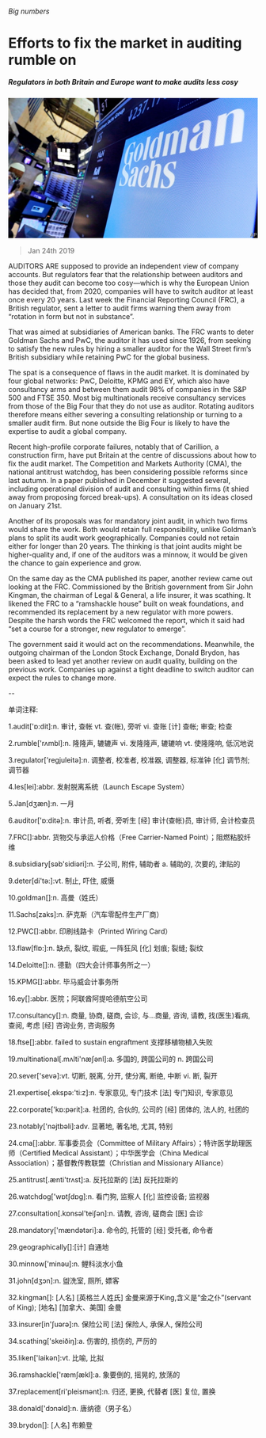 ###### Big numbers

# Efforts to fix the market in auditing rumble on 

##### Regulators in both Britain and Europe want to make audits less cosy 

![image](images/20190126_fnp505.jpg) 

> Jan 24th 2019 

 

AUDITORS ARE supposed to provide an independent view of company accounts. But regulators fear that the relationship between auditors and those they audit can become too cosy—which is why the European Union has decided that, from 2020, companies will have to switch auditor at least once every 20 years. Last week the Financial Reporting Council (FRC), a British regulator, sent a letter to audit firms warning them away from “rotation in form but not in substance”. 

That was aimed at subsidiaries of American banks. The FRC wants to deter Goldman Sachs and PwC, the auditor it has used since 1926, from seeking to satisfy the new rules by hiring a smaller auditor for the Wall Street firm’s British subsidiary while retaining PwC for the global business. 

The spat is a consequence of flaws in the audit market. It is dominated by four global networks: PwC, Deloitte, KPMG and EY, which also have consultancy arms and between them audit 98% of companies in the S&P 500 and FTSE 350. Most big multinationals receive consultancy services from those of the Big Four that they do not use as auditor. Rotating auditors therefore means either severing a consulting relationship or turning to a smaller audit firm. But none outside the Big Four is likely to have the expertise to audit a global company. 

Recent high-profile corporate failures, notably that of Carillion, a construction firm, have put Britain at the centre of discussions about how to fix the audit market. The Competition and Markets Authority (CMA), the national antitrust watchdog, has been considering possible reforms since last autumn. In a paper published in December it suggested several, including operational division of audit and consulting within firms (it shied away from proposing forced break-ups). A consultation on its ideas closed on January 21st. 

Another of its proposals was for mandatory joint audit, in which two firms would share the work. Both would retain full responsibility, unlike Goldman’s plans to split its audit work geographically. Companies could not retain either for longer than 20 years. The thinking is that joint audits might be higher-quality and, if one of the auditors was a minnow, it would be given the chance to gain experience and grow. 

On the same day as the CMA published its paper, another review came out looking at the FRC. Commissioned by the British government from Sir John Kingman, the chairman of Legal & General, a life insurer, it was scathing. It likened the FRC to a “ramshackle house” built on weak foundations, and recommended its replacement by a new regulator with more powers. Despite the harsh words the FRC welcomed the report, which it said had “set a course for a stronger, new regulator to emerge”. 

The government said it would act on the recommendations. Meanwhile, the outgoing chairman of the London Stock Exchange, Donald Brydon, has been asked to lead yet another review on audit quality, building on the previous work. Companies up against a tight deadline to switch auditor can expect the rules to change more. 

-- 

 单词注释:

1.audit['ɒ:dit]:n. 审计, 查帐 vt. 查(帐), 旁听 vi. 查账 [计] 查帐; 审查; 检查 

2.rumble['rʌmbl]:n. 隆隆声, 辘辘声 vi. 发隆隆声, 辘辘响 vt. 使隆隆响, 低沉地说 

3.regulator['regjuleitә]:n. 调整者, 校准者, 校准器, 调整器, 标准钟 [化] 调节剂; 调节器 

4.les[lei]:abbr. 发射脱离系统（Launch Escape System） 

5.Jan[dʒæn]:n. 一月 

6.auditor['ɒ:ditә]:n. 审计员, 听者, 旁听生 [经] 审计(查帐)员, 审计师, 会计检查员 

7.FRC[]:abbr. 货物交与承运人价格（Free Carrier-Named Point）；阻燃粘胶纤维 

8.subsidiary[sәb'sidiәri]:n. 子公司, 附件, 辅助者 a. 辅助的, 次要的, 津贴的 

9.deter[di'tә:]:vt. 制止, 吓住, 威慑 

10.goldman[]:n. 高曼（姓氏） 

11.Sachs[zaks]:n. 萨克斯（汽车零配件生产厂商） 

12.PWC[]:abbr. 印刷线路卡（Printed Wiring Card） 

13.flaw[flɒ:]:n. 缺点, 裂纹, 瑕疵, 一阵狂风 [化] 划痕; 裂缝; 裂纹 

14.Deloitte[]:n. 德勤（四大会计师事务所之一） 

15.KPMG[]:abbr. 毕马威会计事务所 

16.ey[]:abbr. 医院；阿联酋阿提哈德航空公司 

17.consultancy[]:n. 商量, 协商, 磋商, 会诊, 与...商量, 咨询, 请教, 找(医生)看病, 查阅, 考虑 [经] 咨询业务, 咨询服务 

18.ftse[]:abbr. failed to sustain engraftment 支撑移植物植入失败 

19.multinational[.mʌlti'næʃәnl]:a. 多国的, 跨国公司的 n. 跨国公司 

20.sever['sevә]:vt. 切断, 脱离, 分开, 使分离, 断绝, 中断 vi. 断, 裂开 

21.expertise[.ekspә:'ti:z]:n. 专家意见, 专门技术 [法] 专门知识, 专家意见 

22.corporate['kɒ:pәrit]:a. 社团的, 合伙的, 公司的 [经] 团体的, 法人的, 社团的 

23.notably['nәjtbәli]:adv. 显著地, 著名地, 尤其, 特别 

24.cma[]:abbr. 军事委员会（Committee of Military Affairs）；特许医学助理医师（Certified Medical Assistant）；中华医学会（China Medical Association）；基督教传教联盟（Christian and Missionary Alliance） 

25.antitrust[.ænti'trʌst]:a. 反托拉斯的 [法] 反托拉斯的 

26.watchdog['wɒtʃdɒg]:n. 看门狗, 监察人 [化] 监控设备; 监视器 

27.consultation[.kɒnsәl'teiʃәn]:n. 请教, 咨询, 磋商会 [医] 会诊 

28.mandatory['mændәtәri]:a. 命令的, 托管的 [经] 受托者, 命令者 

29.geographically[]:[计] 自通地 

30.minnow['minәu]:n. 鲤科淡水小鱼 

31.john[dʒɔn]:n. 盥洗室, 厕所, 嫖客 

32.kingman[]: [人名] [英格兰人姓氏] 金曼来源于King,含义是“金之仆”(servant of King); [地名] [加拿大、美国] 金曼 

33.insurer[in'ʃuәrә]:n. 保险公司 [法] 保险人, 承保人, 保险公司 

34.scathing['skeiðiŋ]:a. 伤害的, 损伤的, 严厉的 

35.liken['laikәn]:vt. 比喻, 比拟 

36.ramshackle['ræmʃækl]:a. 象要倒的, 摇晃的, 放荡的 

37.replacement[ri'pleismәnt]:n. 归还, 更换, 代替者 [医] 复位, 置换 

38.donald['dɔnәld]:n. 唐纳德（男子名） 

39.brydon[]: [人名] 布赖登 

